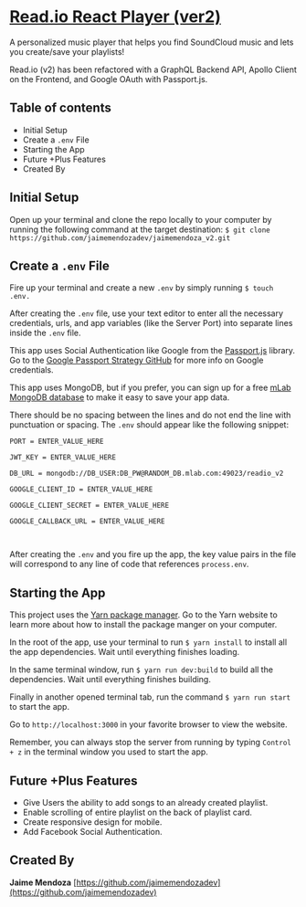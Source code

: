 # [Read.io React Player (ver2)](https://github.com/jaimemendozadev/readio-v2)

A personalized music player that helps you find SoundCloud music and lets you create/save your playlists!

Read.io (v2) has been refactored with a GraphQL Backend API, Apollo Client on the Frontend, and Google OAuth with Passport.js.

## Table of contents

- Initial Setup
- Create a `.env` File
- Starting the App
- Future +Plus Features
- Created By

## Initial Setup

Open up your terminal and clone the repo locally to your computer by running the following command at the target destination: `$ git clone https://github.com/jaimemendozadev/jaimemendoza_v2.git`

## Create a `.env` File

Fire up your terminal and create a new `.env` by simply running `$ touch .env.`

After creating the `.env` file, use your text editor to enter all the necessary credentials, urls, and app variables (like the Server Port) into separate lines inside the `.env` file. 

This app uses Social Authentication like Google from the [Passport.js](http://www.passportjs.org/) library. Go to the [Google Passport Strategy GitHub](https://github.com/jaredhanson/passport-google-oauth2) for more info on Google credentials. 

This app uses MongoDB, but if you prefer, you can sign up for a free [mLab MongoDB database](https://mlab.com/) to make it easy to save your app data.

There should be no spacing between the lines and do not end the line with punctuation or spacing. The `.env` should appear like the following snippet:

```
PORT = ENTER_VALUE_HERE

JWT_KEY = ENTER_VALUE_HERE

DB_URL = mongodb://DB_USER:DB_PW@RANDOM_DB.mlab.com:49023/readio_v2

GOOGLE_CLIENT_ID = ENTER_VALUE_HERE

GOOGLE_CLIENT_SECRET = ENTER_VALUE_HERE

GOOGLE_CALLBACK_URL = ENTER_VALUE_HERE



```

After creating the `.env` and you fire up the app, the key value pairs in the file will correspond to any line of code that references `process.env`.

## Starting the App
This project uses the [Yarn package manager](https://yarnpkg.com/en/). Go to the Yarn website to learn more about how to install the package manger on your computer.

In the root of the app, use your terminal to run `$ yarn install` to install all the app dependencies. Wait until everything finishes loading.

In the same terminal window, run `$ yarn run dev:build` to build all the dependencies. Wait until everything finishes building.

Finally in another opened terminal tab, run the command `$ yarn run start` to start the app.

Go to `http://localhost:3000` in your favorite browser to view the website. 

Remember, you can always stop the server from running by typing `Control + z` in the terminal window you used to start the app.


## Future +Plus Features
- Give Users the ability to add songs to an already created playlist.
- Enable scrolling of entire playlist on the back of playlist card.
- Create responsive design for mobile.
- Add Facebook Social Authentication.


## Created By

**Jaime Mendoza**
[https://github.com/jaimemendozadev](https://github.com/jaimemendozadev)